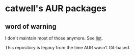 # catwell's AUR packages

## word of warning

I don't maintain most of those anymore.
See [list](https://aur.archlinux.org/packages/?K=catwell&SeB=m).

This repository is legacy from the time AUR wasn't Git-based.

